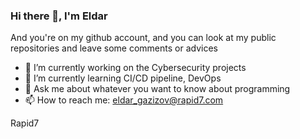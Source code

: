 ### Hi there 👋, I'm Eldar 
And you're on my github account, and you can look at my public repositories and leave some comments or advices

- 🔭 I’m currently working on the Cybersecurity projects
- 🌱 I’m currently learning CI/CD pipeline, DevOps
- 💬 Ask me about whatever you want to know about programming
- 📫 How to reach me: eldar_gazizov@rapid7.com

Rapid7